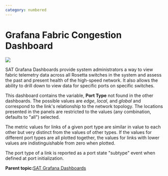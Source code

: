 ```yaml
---
category: numbered
---
```


# Grafana Fabric Congestion Dashboard

![](images/Grafana_Fabric_Congestion.png)

SAT Grafana Dashboards provide system administrators a way to view fabric telemetry data across all Rosetta switches in the system and assess the past and present health of the high-speed network. It also allows the ability to drill down to view data for specific ports on specific switches.

This dashboard contains the variable, **Port Type** not found in the other dashboards. The possible values are *edge*, *local*, and *global* and correspond to the link's relationship to the network topology. The locations presented in the panels are restricted to the values \(any combination, defaults to "all"\) selected.

The metric values for links of a given port type are similar in value to each other but very distinct from the values of other types. If the values for different port types are all plotted together, the values for links with lower values are indistinguishable from zero when plotted.

The port type of a link is reported as a port state "subtype" event when defined at port initialization.

**Parent topic:**[SAT Grafana Dashboards](SAT_Grafana_Dashboards.md)

